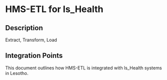 # HMS-ETL for ls_Health

## Description

Extract, Transform, Load

## Integration Points

This document outlines how HMS-ETL is integrated with ls_Health systems in Lesotho.
